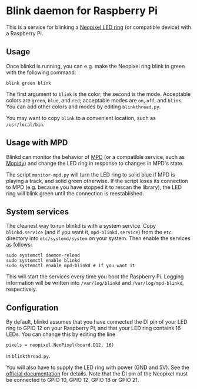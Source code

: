# Blink daemon for Raspberry Pi

This is a service for blinking a [Neopixel LED ring](https://www.adafruit.com/product/1586) (or compatible device) with a Raspberry Pi.

## Usage

Once blinkd is running, you can e.g. make the Neopixel ring blink in green with the following command:

```
blink green blink
```

The first argument to `blink` is the color; the second is the mode. Acceptable colors are `green`, `blue`, and `red`; acceptable modes are `on`, `off`, and `blink`. You can add other colors and modes by editing `blinkthread.py`.

You may want to copy `blink` to a convenient location, such as `/usr/local/bin`.

## Usage with MPD

Blinkd can monitor the behavior of [MPD](https://www.musicpd.org/) (or a compatible service, such as [Mopidy](https://mopidy.com/)) and change the LED ring in response to changes in MPD's state.

The script `monitor-mpd.py` will turn the LED ring to solid blue if MPD is playing a track, and solid green otherwise. If the script loses its connection to MPD (e.g. because you have stopped it to rescan the library), the LED ring will blink green until the connection is reestablished.


## System services

The cleanest way to run blinkd is with a system service. Copy `blinkd.service` (and if you want it, `mpd-blinkd.service`) from the `etc` directory into `etc/systemd/system` on your system. Then enable the services as follows:

```
sudo systemctl daemon-reload
sudo systemctl enable blinkd
sudo systemctl enable mpd-blinkd # if you want it
```

This will start the services every time you boot the Raspberry Pi. Logging information will be written into `/var/log/blinkd` and `/var/log/mpd-blinkd`, respectively.


## Configuration

By default, blinkd assumes that you have connected the DI pin of your LED ring to GPIO 12 on your Raspberry Pi, and that your LED ring contains 16 LEDs. You can change this by editing the line

```
pixels = neopixel.NeoPixel(board.D12, 16)
```

in `blinkthread.py`.

You will also have to supply the LED ring with power (GND and 5V). See the [official documentation](https://learn.adafruit.com/neopixels-on-raspberry-pi/raspberry-pi-wiring) for details. Note that the DI pin of the Neopixel must be connected to GPIO 10, GPIO 12, GPIO 18 or GPIO 21.

